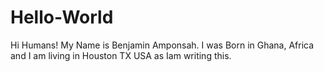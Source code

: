 # Hello-World

Hi Humans!
My Name is Benjamin Amponsah. I was Born in Ghana, Africa and I am living in Houston TX USA as Iam writing this.
